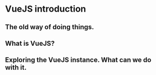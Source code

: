 # VueJS introduction

## The old way of doing things. 

## What is VueJS?

## Exploring the VueJS instance. What can we do with it. 



